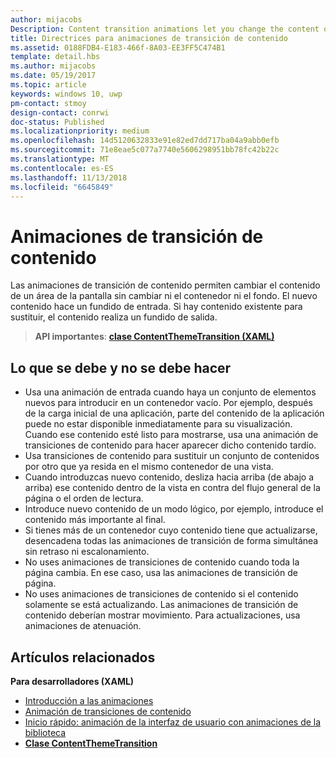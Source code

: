 ```yaml
---
author: mijacobs
Description: Content transition animations let you change the content of an area of the screen while keeping the container or background constant. New content fades in. If there is existing content to be replaced, that content fades out.
title: Directrices para animaciones de transición de contenido
ms.assetid: 0188FDB4-E183-466f-8A03-EE3FF5C474B1
template: detail.hbs
ms.author: mijacobs
ms.date: 05/19/2017
ms.topic: article
keywords: windows 10, uwp
pm-contact: stmoy
design-contact: conrwi
doc-status: Published
ms.localizationpriority: medium
ms.openlocfilehash: 14d5120632833e91e82ed7dd717ba04a9abb0efb
ms.sourcegitcommit: 71e8eae5c077a7740e5606298951bb78fc42b22c
ms.translationtype: MT
ms.contentlocale: es-ES
ms.lasthandoff: 11/13/2018
ms.locfileid: "6645849"
---
```

# <a name="content-transition-animations"></a>Animaciones de transición de contenido



Las animaciones de transición de contenido permiten cambiar el contenido de un área de la pantalla sin cambiar ni el contenedor ni el fondo. El nuevo contenido hace un fundido de entrada. Si hay contenido existente para sustituir, el contenido realiza un fundido de salida.

> **API importantes**: [**clase ContentThemeTransition (XAML)**](https://msdn.microsoft.com/library/windows/apps/br243104)

## <a name="dos-and-donts"></a>Lo que se debe y no se debe hacer


-   Usa una animación de entrada cuando haya un conjunto de elementos nuevos para introducir en un contenedor vacío. Por ejemplo, después de la carga inicial de una aplicación, parte del contenido de la aplicación puede no estar disponible inmediatamente para su visualización. Cuando ese contenido esté listo para mostrarse, usa una animación de transiciones de contenido para hacer aparecer dicho contenido tardío.
-   Usa transiciones de contenido para sustituir un conjunto de contenidos por otro que ya resida en el mismo contenedor de una vista.
-   Cuando introduzcas nuevo contenido, desliza hacia arriba (de abajo a arriba) ese contenido dentro de la vista en contra del flujo general de la página o el orden de lectura.
-   Introduce nuevo contenido de un modo lógico, por ejemplo, introduce el contenido más importante al final.
-   Si tienes más de un contenedor cuyo contenido tiene que actualizarse, desencadena todas las animaciones de transición de forma simultánea sin retraso ni escalonamiento.
-   No uses animaciones de transiciones de contenido cuando toda la página cambia. En ese caso, usa las animaciones de transición de página.
-   No uses animaciones de transiciones de contenido si el contenido solamente se está actualizando. Las animaciones de transición de contenido deberían mostrar movimiento. Para actualizaciones, usa animaciones de atenuación.



## <a name="related-articles"></a>Artículos relacionados

**Para desarrolladores (XAML)**
* [Introducción a las animaciones](https://msdn.microsoft.com/library/windows/apps/mt187350)
* [Animación de transiciones de contenido](https://msdn.microsoft.com/library/windows/apps/xaml/jj649426)
* [Inicio rápido: animación de la interfaz de usuario con animaciones de la biblioteca](https://msdn.microsoft.com/library/windows/apps/xaml/hh452703)
* [**Clase ContentThemeTransition**](https://msdn.microsoft.com/library/windows/apps/br243104)

 

 




